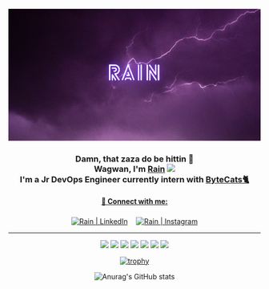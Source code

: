 <p align="center">
  <a href="http://rain.codes" target="_blank" rel="noreferrer"><img src="https://github.com/GNRain/GNRain/blob/main/images/Paint.png" alt="my banner"></a>
</p>

<h3 align="center">
Damn, that zaza do be hittin 🍃
<br>
Wagwan, I'm <a href="http://rain.codes/" target="_blank" rel="noreferrer">Rain</a> 
<img src="https://raw.githubusercontent.com/MartinHeinz/MartinHeinz/master/wave.gif" width="30px">
<br>
I'm a Jr DevOps Engineer currently intern with <a href="https://github.com/Byte-Cats"> ByteCats🐈
</h3>

<div align="center">

#### 🤝 Connect with me:

<a href="https://www.linkedin.com/in/ghaith-naouali-05bb1b194/"><img align="center" src="https://raw.githubusercontent.com/yushi1007/yushi1007/main/images/linkedin.svg" alt="Rain | LinkedIn" width="21px"/></a>
ㅤ<a href="https://instagram.com/itsyaboighaith"><img align="center" src="https://raw.githubusercontent.com/yushi1007/yushi1007/main/images/instagram.svg" alt="Rain | Instagram" width="21px"/></a>

</div>


<hr>

<div align="center">
  
![](https://img.shields.io/badge/OS-Linux-informational?style=flat&logo=Linux&logoColor=white&color=2bbc8a)
![](https://img.shields.io/badge/Cloud-AWS-informational?style=flat&logo=AmazonAWS&logoColor=white&color=2bbc8a)
![](https://img.shields.io/badge/Tools-Docker-informational?style=flat&logo=Docker&logoColor=white&color=2bbc8a)
![](https://img.shields.io/badge/Tools-Kubernetes-informational?style=flat&logo=Kubernetes&logoColor=white&color=2bbc8a)
![](https://img.shields.io/badge/Tools-Ansible-informational?style=flat&logo=Ansible&logoColor=white&color=2bbc8a)
![](https://img.shields.io/badge/Editor-VSCode-informational?style=flat&logo=VisualStudioCode&logoColor=white&color=2bbc8a)
![](https://img.shields.io/badge/Editor-NeoVIM-informational?style=flat&logo=NeoVIM&logoColor=white&color=2bbc8a)
  
  
</div>  

<div align="center">
  
[![trophy](https://github-profile-trophy.vercel.app/?username=GNRain&theme=onedark)](https://github.com/GNRain/github-profile-trophy)

</div>
  
<div align="center">  

![Anurag's GitHub stats](https://github-readme-stats.vercel.app/api?username=GNRain&show_icons=true&theme=radical)

</div>

